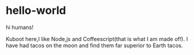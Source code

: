 # hello-world
hi humans!

Kuboot here,I like Node,js and Coffeescript(that is what I am made of!).
I have had tacos on the moon and find them far superior to Earth tacos.
